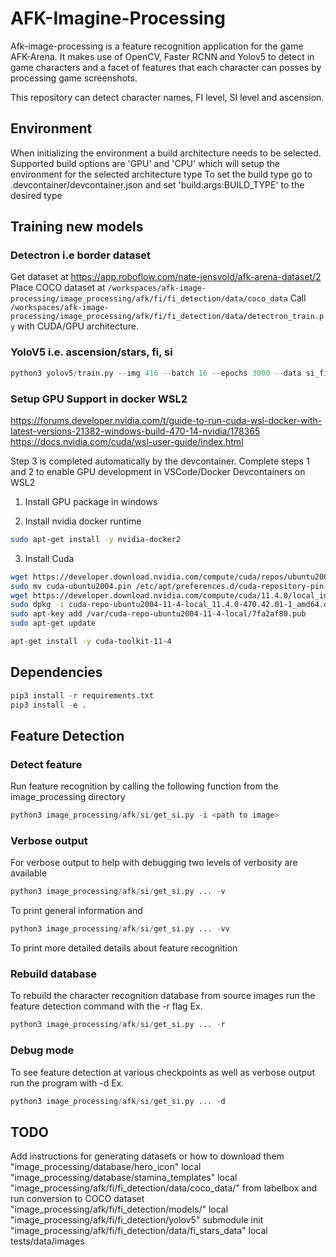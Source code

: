 # AFK-Imagine-Processing
Afk-image-processing is a feature recognition application for the game AFK-Arena. It makes use of OpenCV, Faster RCNN and Yolov5 to
detect in game characters and a facet of features that each character can posses by processing game screenshots.

This repository can detect character names, FI level, SI level and ascension.

## Environment
When initializing the environment a build architecture needs to be selected.
Supported build options are 'GPU' and 'CPU' which will setup the environment for the selected architecture type
To set the build type go to .devcontainer/devcontainer.json and set 'build:args:BUILD_TYPE' to the desired type



## Training new models
### Detectron i.e border dataset
Get dataset at https://app.roboflow.com/nate-jensvold/afk-arena-dataset/2
Place COCO dataset at `/workspaces/afk-image-processing/image_processing/afk/fi/fi_detection/data/coco_data`
Call `/workspaces/afk-image-processing/image_processing/afk/fi/fi_detection/data/detectron_train.py` 
with CUDA/GPU architecture.

### YoloV5 i.e. ascension/stars, fi, si
```python
python3 yolov5/train.py --img 416 --batch 16 --epochs 3000 --data si_fi_stars/data.yaml --weights yolov5s.pt
```

### Setup GPU Support in docker WSL2
https://forums.developer.nvidia.com/t/guide-to-run-cuda-wsl-docker-with-latest-versions-21382-windows-build-470-14-nvidia/178365
https://docs.nvidia.com/cuda/wsl-user-guide/index.html

Step 3 is completed automatically by the devcontainer. Complete steps 1 and 2 to enable GPU development in VSCode/Docker Devcontainers on WSL2

1. Install GPU package in windows

2. Install nvidia docker runtime
```bash
sudo apt-get install -y nvidia-docker2      
```

3. Install Cuda
```bash
wget https://developer.download.nvidia.com/compute/cuda/repos/ubuntu2004/x86_64/cuda-ubuntu2004.pin
sudo mv cuda-ubuntu2004.pin /etc/apt/preferences.d/cuda-repository-pin-600
wget https://developer.download.nvidia.com/compute/cuda/11.4.0/local_installers/cuda-repo-ubuntu2004-11-4-local_11.4.0-470.42.01-1_amd64.deb
sudo dpkg -i cuda-repo-ubuntu2004-11-4-local_11.4.0-470.42.01-1_amd64.deb
sudo apt-key add /var/cuda-repo-ubuntu2004-11-4-local/7fa2af80.pub
sudo apt-get update

apt-get install -y cuda-toolkit-11-4
```


## Dependencies

```python
pip3 install -r requirements.txt
pip3 install -e .
```

## Feature Detection
### Detect feature
Run feature recognition by calling the following function from the image_processing directory
```python
python3 image_processing/afk/si/get_si.py -i <path to image>
```

### Verbose output
For verbose output to help with debugging two levels of verbosity are available
``` python
python3 image_processing/afk/si/get_si.py ... -v
```
To print general information
and 
``` python
python3 image_processing/afk/si/get_si.py ... -vv
```
To print more detailed details about feature recognition

### Rebuild database
To rebuild the character recognition database from source images run the feature detection command with the -r flag
Ex. 
``` python
python3 image_processing/afk/si/get_si.py ... -r
```
### Debug mode
To see feature detection at various checkpoints as well as verbose output run the program with -d
Ex. 
``` python
python3 image_processing/afk/si/get_si.py ... -d
```

## TODO
Add instructions for generating datasets or how to download them
"image_processing/database/hero_icon" local
"image_processing/database/stamina_templates" local
"image_processing/afk/fi/fi_detection/data/coco_data/" from labelbox and run conversion to COCO dataset
"image_processing/afk/fi/fi_detection/models/" local
"image_processing/afk/fi/fi_detection/yolov5" submodule init
"image_processing/afk/fi/fi_detection/data/fi_stars_data" local
tests/data/images
